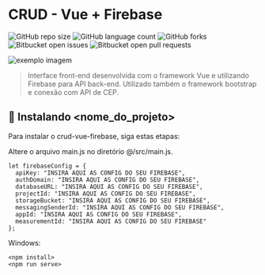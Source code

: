 # CRUD - Vue + Firebase

<!--- Esses são exemplos. Veja https://shields.io para outras pessoas ou para personalizar este conjunto de escudos. Você pode querer incluir dependências, status do projeto e informações de licença aqui --->

![GitHub repo size](https://img.shields.io/github/repo-size/pumba-dev/crud-vue-firebase?style=for-the-badge)
![GitHub language count](https://img.shields.io/github/languages/count/pumba-dev/crud-vue-firebase?style=for-the-badge)
![GitHub forks](https://img.shields.io/github/forks/pumba-dev/crud-vue-firebase?style=for-the-badge)
![Bitbucket open issues](https://img.shields.io/bitbucket/issues/pumba-dev/crud-vue-firebase?style=for-the-badge)
![Bitbucket open pull requests](https://img.shields.io/bitbucket/pr-raw/pumba-dev/crud-vue-firebase?style=for-the-badge)

<img src="exemplo-image.png" alt="exemplo imagem">

> Interface front-end desenvolvida com o framework Vue e utilizando Firebase para API back-end. Utilizado também o framework bootstrap e conexão com API de CEP.

## 🚀 Instalando <nome_do_projeto>

Para instalar o crud-vue-firebase, siga estas etapas:

Altere o arquivo main.js no diretório @/src/main.js.
```
let firebaseConfig = {
  apiKey: "INSIRA AQUI AS CONFIG DO SEU FIREBASE",
  authDomain: "INSIRA AQUI AS CONFIG DO SEU FIREBASE",
  databaseURL: "INSIRA AQUI AS CONFIG DO SEU FIREBASE",
  projectId: "INSIRA AQUI AS CONFIG DO SEU FIREBASE",
  storageBucket: "INSIRA AQUI AS CONFIG DO SEU FIREBASE",
  messagingSenderId: "INSIRA AQUI AS CONFIG DO SEU FIREBASE",
  appId: "INSIRA AQUI AS CONFIG DO SEU FIREBASE",
  measurementId: "INSIRA AQUI AS CONFIG DO SEU FIREBASE"
};
```

Windows:
```
<npm install>
<npm run serve>
```
